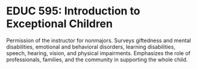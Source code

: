 # EDUC 595: Introduction to Exceptional Children

Permission of the instructor for nonmajors. Surveys giftedness and mental disabilities, emotional and behavioral disorders, learning disabilities, speech, hearing, vision, and physical impairments. Emphasizes the role of professionals, families, and the community in supporting the whole child.